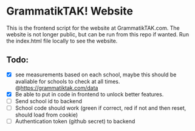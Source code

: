 # GrammatikTAK! Website
This is the frontend script for the website at GrammatikTAK.com. 
The website is not longer public, but can be run from this repo if wanted. Run the index.html file locally to see the website.

## Todo:
- [x] see measurements based on each school, maybe this should be avaliable for schools to check at all times. @https://grammatiktak.com/data
- [x] Be able to put in code in frontend to unlock better features.
- [ ] Send school id to backend
- [ ] School code should work (green if correct, red if not and then reset, should load from cookie)
- [ ] Authentication token (github secret) to backend
